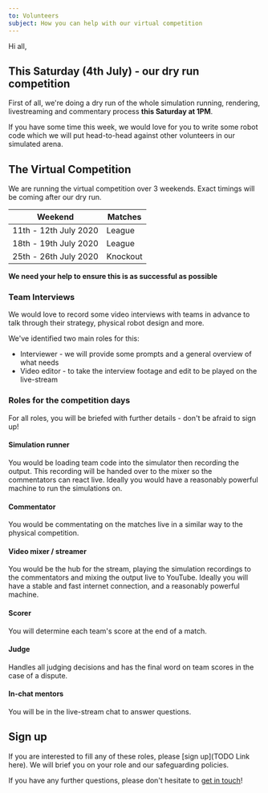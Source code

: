 ```yaml
---
to: Volunteers
subject: How you can help with our virtual competition
---
```


Hi all,

## This Saturday (4th July) - our dry run competition

First of all, we're doing a dry run of the whole simulation running, rendering, livestreaming and commentary process **this Saturday at 1PM**.

If you have some time this week, we would love for you to write some robot code which we will put head-to-head against other volunteers in our simulated arena.

## The Virtual Competition

We are running the virtual competition over 3 weekends. Exact timings will be coming after our dry run.

Weekend                | Matches
-----------------------|---------
11th - 12th July 2020  | League
18th - 19th July 2020  | League
25th - 26th July 2020  | Knockout

**We need your help to ensure this is as successful as possible**

### Team Interviews

We would love to record some video interviews with teams in advance to talk through their strategy, physical robot design and more.

We've identified two main roles for this:

- Interviewer - we will provide some prompts and a general overview of what needs
- Video editor - to take the interview footage and edit to be played on the live-stream

### Roles for the competition days

For all roles, you will be briefed with further details - don't be afraid to sign up!

#### Simulation runner

You would be loading team code into the simulator then recording the output. 
This recording will be handed over to the mixer so the commentators can react live. 
Ideally you would have a reasonably powerful machine to run the simulations on.

#### Commentator

You would be commentating on the matches live in a similar way to the physical competition.

#### Video mixer / streamer

You would be the hub for the stream, playing the simulation recordings to the commentators and mixing the output live to YouTube.
Ideally you will have a stable and fast internet connection, and a reasonably powerful machine.

#### Scorer

You will determine each team's score at the end of a match.

#### Judge

Handles all judging decisions and has the final word on team scores in the case of a dispute.

#### In-chat mentors

You will be in the live-stream chat to answer questions.

## Sign up

If you are interested to fill any of these roles, please [sign up](TODO Link here).
We will brief you on your role and our safeguarding policies.


If you have any further questions, please don't hesitate to [get in touch](competition-team@studentrobotics.org)!
